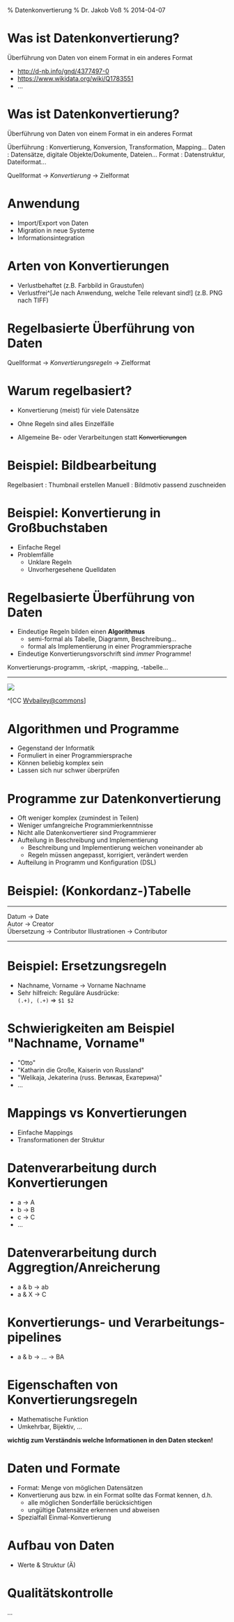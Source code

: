 % Datenkonvertierung
% Dr. Jakob Voß
% 2014-04-07

# Was ist Datenkonvertierung?

Überführung von Daten von einem Format in ein anderes Format

* <http://d-nb.info/gnd/4377497-0>
* <https://www.wikidata.org/wiki/Q1783551>
* ...

# Was ist Datenkonvertierung?

Überführung von Daten von einem Format in ein anderes Format

Überführung
  : Konvertierung, Konversion, Transformation, Mapping...
Daten
  : Datensätze, digitale Objekte/Dokumente, Dateien...
Format
  : Datenstruktur, Dateiformat...

Quellformat $\longrightarrow$ *Konvertierung* $\longrightarrow$ Zielformat

# Anwendung

* Import/Export von Daten
* Migration in neue Systeme
* Informationsintegration

# Arten von Konvertierungen

* Verlustbehaftet (z.B. Farbbild in Graustufen)
* Verlustfrei^[Je nach Anwendung, welche Teile relevant sind!] (z.B. PNG nach TIFF)

# Regelbasierte Überführung von Daten

Quellformat $\longrightarrow$ *Konvertierungsregeln* $\longrightarrow$ Zielformat

# Warum regelbasiert?

* Konvertierung (meist) für viele Datensätze
 
* Ohne Regeln sind alles Einzelfälle

* Allgemeine Be- oder Verarbeitungen statt ~~Konvertierungen~~

# Beispiel: Bildbearbeitung

Regelbasiert
  : Thumbnail erstellen
Manuell
  : Bildmotiv passend zuschneiden

# Beispiel: Konvertierung in Großbuchstaben

* Einfache Regel
* Problemfälle
    * Unklare Regeln
    * Unvorhergesehene Quelldaten 

# Regelbasierte Überführung von Daten

* Eindeutige Regeln bilden einen **Algorithmus**
    * semi-formal als Tabelle, Diagramm, Beschreibung... 
    * formal als Implementierung in einer Programmiersprache
* Eindeutige Konvertierungsvorschrift sind *immer* Programme!

Konvertierungs-programm, -skript, -mapping, -tabelle...

---

![](img/Euclid_flowchart_1.png)

^[CC [Wvbailey@commons](https://commons.wikimedia.org/wiki/User:Wvbailey>)]

# Algorithmen und Programme

* Gegenstand der Informatik
* Formuliert in einer Programmiersprache
* Können beliebig komplex sein
* Lassen sich nur schwer überprüfen

# Programme zur Datenkonvertierung

* Oft weniger komplex (zumindest in Teilen)
* Weniger umfangreiche Programmierkenntnisse
* Nicht alle Datenkonvertierer sind Programmierer
* Aufteilung in Beschreibung und Implementierung
    * Beschreibung und Implementierung weichen voneinander ab
    * Regeln müssen angepasst, korrigiert, verändert werden
* Aufteilung in Programm und Konfiguration (DSL)
  
# Beispiel: (Konkordanz-)Tabelle

-------------- --------------- ------------
Datum           $\rightarrow$  Date        
Autor           $\rightarrow$  Creator     
Übersetzung     $\rightarrow$  Contributor 
Illustrationen  $\rightarrow$  Contributor 
-------------- --------------- ------------


# Beispiel: Ersetzungsregeln

* Nachname, Vorname $\rightarrow$ Vorname Nachname
* Sehr hilfreich: Reguläre Ausdrücke:\
  `(.+), (.+)` $\Rightarrow$  `$1 $2`

# Schwierigkeiten am Beispiel "Nachname, Vorname"

* "Otto"
* "Katharin die Große, Kaiserin von Russland"
* "Welikaja, Jekaterina (russ. Великая, Екатерина)"
* ...

# Mappings vs Konvertierungen

* Einfache Mappings
* Transformationen der Struktur

# Datenverarbeitung durch Konvertierungen

* a -> A
* b -> B
* c -> C
* ...

# Datenverarbeitung durch Aggregtion/Anreicherung

* a & b -> ab
* a & X -> C

# Konvertierungs- und Verarbeitungs-pipelines

* a & b -> ... -> BA 

# Eigenschaften von Konvertierungsregeln

* Mathematische Funktion
* Umkehrbar, Bijektiv, ...

**wichtig zum Verständnis welche Informationen in den Daten stecken!**

# Daten und Formate

* Format: Menge von möglichen Datensätzen
* Konvertierung aus bzw. in ein Format sollte das Format kennen, d.h. 
  * alle möglichen Sonderfälle berücksichtigen
  * ungültige Datensätze erkennen und abweisen
* Spezialfall Einmal-Konvertierung

# Aufbau von Daten

* Werte & Struktur (Ä)


# Qualitätskontrolle

...











